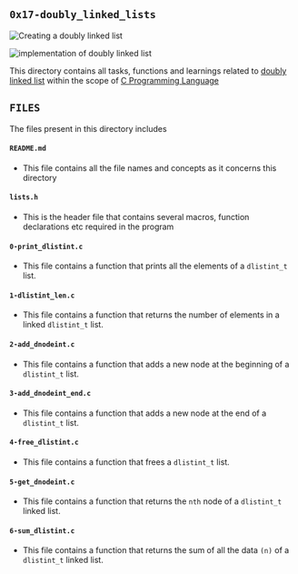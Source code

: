 ## `0x17-doubly_linked_lists`

![Creating a doubly linked list](https://www.w3resource.com/w3r_images/c-linked_list-exercise-11-image.png)

![implementation of doubly linked list](https://www.thecrazyprogrammer.com/wp-content/uploads/2015/09/Doubly-Linked-List-in-C-and-C-.gif)

This directory contains all tasks, functions and learnings related to [doubly linked list](https://en.wikipedia.org/wiki/Doubly_linked_list) within the scope of [C Programming Language](https://en.wikipedia.org/wiki/The_C_Programming_Language)


## `FILES`

The files present in this directory includes


#### `README.md`
  - This file contains all the file names and concepts as it concerns this directory

#### `lists.h`
  - This is the header file that contains several macros, function declarations etc required in the program

#### `0-print_dlistint.c`
  - This file contains a function that prints all the elements of a `dlistint_t` list.

#### `1-dlistint_len.c`
  - This file contains a function that returns the number of elements in a linked `dlistint_t` list.

#### `2-add_dnodeint.c`
  - This file contains a function that adds a new node at the beginning of a `dlistint_t` list.

#### `3-add_dnodeint_end.c`
  - This file contains a function that adds a new node at the end of a `dlistint_t` list.

#### `4-free_dlistint.c`
  - This file contains a function that frees a `dlistint_t` list.

#### `5-get_dnodeint.c`
  - This file contains a function that returns the `nth` node of a `dlistint_t` linked list.

#### `6-sum_dlistint.c`
  - This file contains a function that returns the sum of all the data `(n)` of a `dlistint_t` linked list.
